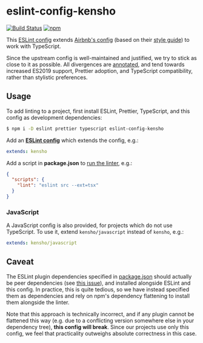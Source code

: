 # eslint-config-kensho

[![Build Status](https://github.com/kensho-technologies/eslint-preset-kensho/workflows/test/badge.svg)](https://github.com/kensho-technologies/eslint-preset-kensho/actions)
[![npm](https://img.shields.io/npm/v/eslint-preset-kensho.svg)](https://npm.im/eslint-preset-kensho)

This [ESLint config](http://eslint.org/docs/developer-guide/shareable-configs) extends [Airbnb's config](https://github.com/airbnb/javascript/tree/master/packages/eslint-config-airbnb) (based on their [style guide](https://github.com/airbnb/javascript)) to work with TypeScript.

Since the upstream config is well-maintained and justified, we try to stick as close to it as possible. All divergences are [annotated](index.js), and tend towards increased ES2019 support, Prettier adoption, and TypeScript compatibility, rather than stylistic preferences.

## Usage

To add linting to a project, first install ESLint, Prettier, TypeScript, and this config as development dependencies:

```sh
$ npm i -D eslint prettier typescript eslint-config-kensho
```

Add an [**ESLint config**](http://eslint.org/docs/user-guide/configuring) which extends the config, e.g.:

```yml
extends: kensho
```

Add a script in **package.json** to [run the linter](http://eslint.org/docs/user-guide/command-line-interface), e.g.:

```json
{
  "scripts": {
    "lint": "eslint src --ext=tsx"
  }
}
```

### JavaScript

A JavaScript config is also provided, for projects which do not use TypeScript. To use it, extend `kensho/javascript` instead of `kensho`, e.g.:

```yml
extends: kensho/javascript
```

## Caveat

The ESLint plugin dependencies specified in [package.json](package.json) should actually be peer dependencies (see [this issue](https://github.com/eslint/eslint/issues/2518)), and installed alongside ESLint and this config. In practice, this is quite tedious, so we have instead specified them as dependencies and rely on npm's dependency flattening to install them alongside the linter.

Note that this approach is technically incorrect, and if any plugin cannot be flattened this way (e.g. due to a conflicting version somewhere else in your dependency tree), **this config will break**. Since our projects use only this config, we feel that practicality outweighs absolute correctness in this case.
